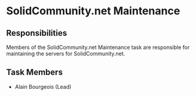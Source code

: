 
# SolidCommunity.net Maintenance

## Responsibilities

Members of the SolidCommunity.net Maintenance task are responsible for maintaining the servers for SolidCommunity.net.

## Task Members

* Alain Bourgeois (Lead)
